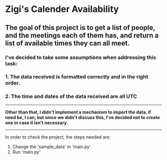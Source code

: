 # Zigi's Calender Availability

## The goal of this project is to get a list of people, and the meetings each of them has, and return a list of available times they can all meet.

### I've decided to take some assumptions when addressing this task:
### 1. The data received is formatted correctly and in the right order.
### 2. The time and dates of the data received are all UTC

***

**Other than that, I didn't implement a mechanism to import the data, if need be, I can, but since we didn't discuss this, I've decided not to create one in case it isn't necessary.**

***

In order to check the project, the steps needed are:
1. Change the 'sample_data' in 'main.py'
2. Run 'main.py'